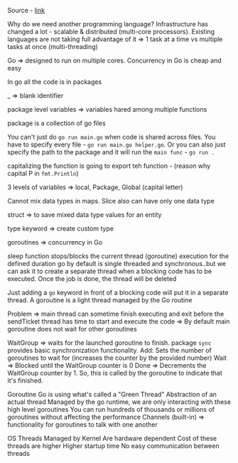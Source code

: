 Source - [link](https://www.youtube.com/watch?v=yyUHQIec83I)

Why do we need another programming language?
Infrastructure has changed a lot - scalable & distributed (multi-core processors). Existing languages are not taking full advantage of it => 1 task at a time vs multiple tasks at once (multi-threading)

Go => designed to run on multiple cores. Concurrency in Go is cheap and easy

In go all the code is in packages

\_ => blank identifier

package level variables => variables hared among multiple functions

package is a collection of go files

You can't just do `go run main.go` when code is shared across files. You have to specify every file - `go run main.go helper.go`. Or you can also just specify the path to the package and it will run the `main func` - `go run .`

capitalizing the function is going to export teh function - (reason why capital P in `fmt.Println`)

3 levels of variables => local, Package, Global (capital letter)

Cannot mix data types in maps. Slice also can have only one data type

struct => to save mixed data type values for an entity

type keyword => create custom type

goroutines => concurrency in Go

sleep function stops/blocks the current thread (goroutine) execution for the defined duration
go by default is single threaded and synchronous..but we can ask it to create a separate thread when a blocking code has to be executed. Once the job is done, the thread will be deleted

Just adding a `go` keyword in front of a blocking code will put it in a separate thread. A goroutine is a light thread managed by the Go routine

Problem => main thread can sometime finish executing and exit before the sendTicket thread has time to start and execute the code => By default main goroutine does not wait for other goroutines

WaitGroup => waits for the launched goroutine to finish. package `sync` provides basic synchronization functionality.
Add: Sets the number of goroutines to wait for (increases the counter by the provided number)
Wait => Blocked until the WaitGroup counter is 0
Done => Decrements the WaitGroup counter by 1. So, this is called by the goroutine to indicate that it's finished.

Goroutine
Go is using what's called a "Green Thread"
Abstraction of an actual thread
Managed by the go runtime, we are only interacting with these high level goroutines
You can run hundreds of thousands or millions of goroutines without affecting the performance
Channels (built-in) => functionality for goroutines to talk with one another

OS Threads
Managed by Kernel
Are hardware dependent
Cost of these threads are higher
Higher startup time
No easy communication between threads
